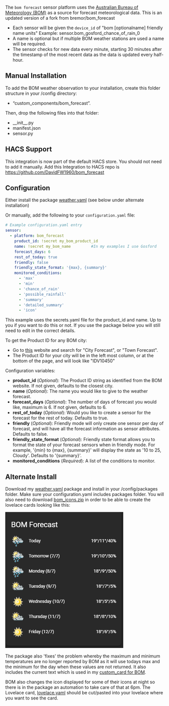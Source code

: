 
The `bom forecast` sensor platform uses the [Australian Bureau of Meteorology (BOM)](http://www.bom.gov.au) as a source for forecast meteorological data. This is an updated version of a fork from bremor/bom_forecast

- Each sensor will be given the `device_id` of "bom [optionalname] friendly name units" Example: sensor.bom_gosford_chance_of_rain_0
- A name is optional but if multiple BOM weather stations are used a name will be required.
- The sensor checks for new data every minute, starting 30 minutes after the timestamp of the most recent data as the data is updated every half-hour.

## Manual Installation 
To add the BOM weather observation to your installation, create this folder structure in your /config directory:
- “custom_components/bom_forecast”.

Then, drop the following files into that folder:
- \_\_init__.py
- manifest.json
- sensor.py

## HACS Support
This integration is now part of the default HACS store. You should not need to add it manually. Add this Integration to HACS repo is https://github.com/DavidFW1960/bom_forecast 

## Configuration
Either install the package [weather.yaml](https://github.com/DavidFW1960/bom_forecast/blob/master/weather.yaml) (see below under alternate installation)

Or manually, add the following to your `configuration.yaml` file:

```yaml
# Example configuration.yaml entry
sensor:
  - platform: bom_forecast
    product_id: !secret my_bom_product_id
    name: !secret my_bom_name         #In my examples I use Gosford
    forecast_days: 6
    rest_of_today: true
    friendly: false
    friendly_state_format: '{max}, {summary}'
    monitored_conditions:
      - 'max'
      - 'min'
      - 'chance_of_rain'
      - 'possible_rainfall'
      - 'summary'
      - 'detailed_summary'
      - 'icon'
```

This example uses the secrets.yaml file for the product_id and name. Up to you if you want to do this or not.
If you use the package below you will still need to edit in the correct details.

To get the Product ID for any BOM city:
- Go to [this](http://www.bom.gov.au/nsw/observations/map.shtml) website and search for "City Forecast", or "Town Forecast".
- The Product ID for your city will be in the left most column, or at the bottom of the page, and will look like "IDV10450"

Configuration variables:

- **product_id** (*Optional*): The Product ID string as identified from the BOM website.  If not given, defaults to the closest city.
- **name** (*Optional*): The name you would like to give to the weather forecast.
- **forecast_days** (*Optional*): The number of days of forecast you would like, maximum is 6. If not given, defaults to 6.
- **rest_of_today** (*Optional*): Would you like to create a sensor for the forecast for the rest of today. Defaults to true.
- **friendly** (*Optional*): Friendly mode will only create one sensor per day of forecast, and will have all the forecast information as sensor attributes. Defaults to false.
- **friendly_state_format** (*Optional*): Friendly state format allows you to format the state of your forecast sensors when in friendly mode. For example, '{min} to {max}, {summary}' will display the state as '10 to 25, Cloudy'. Defaults to '{summary}'.
- **monitored_conditions** (*Required*): A list of the conditions to monitor.

## Alternate Install
Download my [weather.yaml](https://github.com/DavidFW1960/bom_forecast/blob/master/weather.yaml) package and install in your /config/packages folder. Make sure your configuration.yaml includes packages folder. You will also need to download [bom_icons.zip](https://github.com/DavidFW1960/bom_forecast/blob/master/bom_icons.zip) in order to be able to create the lovelace cards looking like this:

![BOM Forecast Card](bom_forecast.png)

The package also 'fixes' the problem whereby the maximum and minimum temperatures are no longer reported by BOM as it will use todays max and the minimum for the day when these values are not returned. It also includes the current text which is used in my [custom_card for BOM](https://github.com/DavidFW1960/bom-weather-card).

BOM also changes the icon displayed for some of their icons at night so there is in the package an automation to take care of that at 6pm.
The Lovelace card, [lovelace.yaml](https://github.com/DavidFW1960/bom_forecast/blob/master/lovelace.yaml) should be cut/pasted into your lovelace where you want to see the card.
